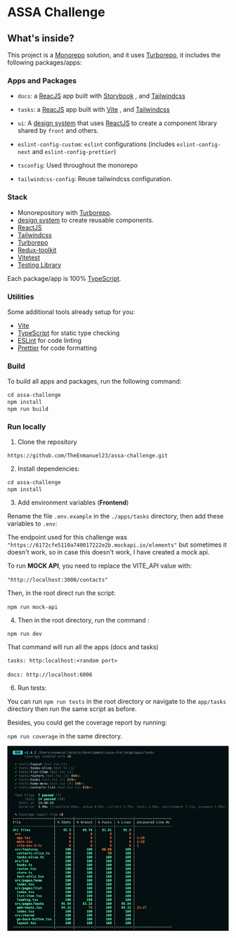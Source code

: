 
# ASSA Challenge

  

  

## What's inside?

  

  

This project is a [Monorepo](https://monorepo.tools/) solution, and it uses [Turborepo](https://turbo.build/repo), it includes the following packages/apps:

  

  

### Apps and Packages

  

  

-  `docs`: a [ReacJS](https://react.dev/) app built with [Storybook](https://storybook.js.org/) , and [Tailwindcss](https://tailwindcss.com/)

-  `tasks`: a [ReacJS](https://react.dev/) app built with [Vite](https://vitejs.dev/) , and [Tailwindcss](https://tailwindcss.com/)

  

-  `ui`: A [design system](https://www.invisionapp.com/inside-design/guide-to-design-systems/) that uses [ReactJS](https://react.dev/) to create a component library shared by `front` and others.

  

-  `eslint-config-custom`: `eslint` configurations (includes `eslint-config-next` and `eslint-config-prettier`)

  

-  `tsconfig`: Used throughout the monorepo

  

-  `tailwindcss-config`: Reuse tailwindcss configuration.

  

  

### Stack

- Monorepository with [Turborepo](https://turbo.build/repo).
- [design system](https://www.invisionapp.com/inside-design/guide-to-design-systems/) to create reusable components.
- [ReactJS](https://react.dev/)
- [Tailwindcss](https://tailwindcss.com/)
- [Turborepo](https://turbo.build/repo)
- [Redux-toolkit](https://redux-toolkit.js.org/)
- [Vitetest](https://vitest.dev/)
- [Testing Library](https://testing-library.com/)

  

Each package/app is 100% [TypeScript](https://www.typescriptlang.org/).

  
### Utilities

Some additional tools already setup for you:

- [Vite](https://vitejs.dev/)
- [TypeScript](https://www.typescriptlang.org/) for static type checking
- [ESLint](https://eslint.org/) for code linting
- [Prettier](https://prettier.io) for code formatting

  

  

### Build
To build all apps and packages, run the following command:

```
cd assa-challenge
npm install
npm run build

```

### Run locally
1. Clone the repository

```
https://github.com/TheEnmanuel23/assa-challenge.git

```

2. Install dependencies:

```
cd assa-challenge
npm install
```

3. Add environment variables (**Frontend**)

Rename the file `.env.example` in the `./apps/tasks` directory, then add these variables to `.env`:

The endpoint used for this challenge was `"https://6172cfe5110a740017222e2b.mockapi.io/elements"` but sometimes it doesn't work, so in case this doesn't work, I have created a mock api.


To run **MOCK API**, you need to replace the VITE_API value with:

`"http://localhost:3000/contacts"`


Then, in the root direct run the script:

`npm run mock-api`

4. Then in the root directory, run the command :


```
npm run dev
```


That command will run all the apps (docs and tasks)


```
tasks: http:localhost:<random port>

docs: http://localhost:6006

```

6. Run tests:

You can run `npm run tests` in the root directory or navigate to the `app/tasks` directory then run the same script as before.

Besides, you could get the coverage report by running:

`npm run coverage` in the same directory.

![Alt text](image.png)